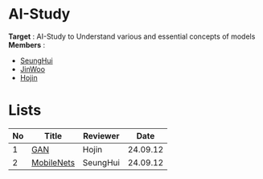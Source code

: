 # AI-Study
**Target** : AI-Study to Understand various and essential concepts of models
**Members** : 
  * [SeungHui](https://github.com/Seunghui98)
  * [JinWoo]()
  * [Hojin](https://github.com/junghojin)

# Lists
| No | Title | Reviewer | Date |
|------|--------|--------|--------|
| 1    | [GAN](https://github.com/junghojin/AI-Study/blob/main/Generative%20Adversarial%20Nets%20(GAN).md) | Hojin | 24.09.12 |
| 2    | [MobileNets](https://github.com/junghojin/AI-Study/blob/main/LSH/MobileNets.md) | SeungHui | 24.09.12 |
